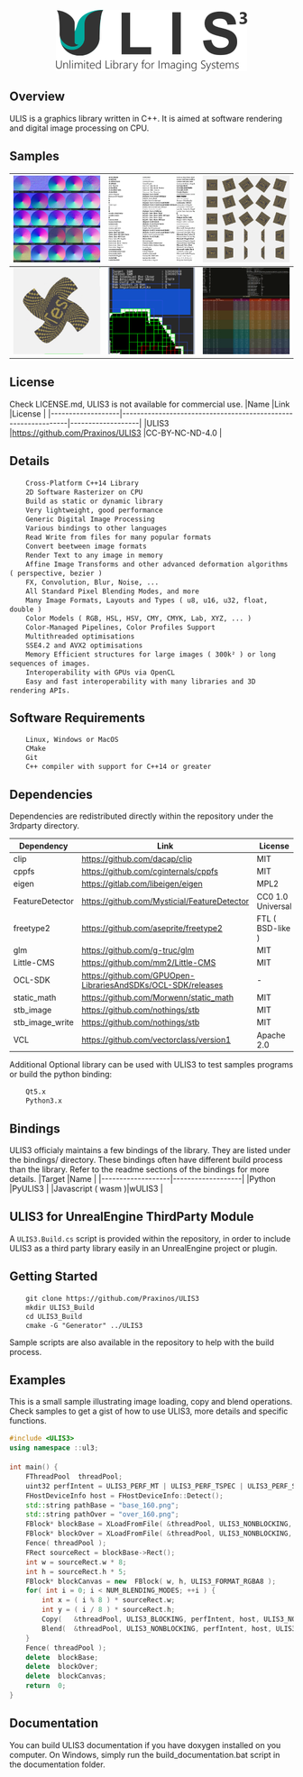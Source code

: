 <p align="center">
    <img src="samples/Splash.png">
</p>

## Overview
ULIS is a graphics library written in C++. It is aimed at software rendering and digital image processing on CPU.

## Samples
![](samples/BlendNormals.png) | ![](samples/RasterText.png) | ![](samples/Transforms.png)
---- | ---- | ----
![](samples/BezierDeform.png) | ![](samples/TiledBlock.png) | ![](samples/Benchmark.png)

## License
Check LICENSE.md, ULIS3 is not available for commercial use.
|Name               |Link                                                           |License            |
|-------------------|---------------------------------------------------------------|-------------------|
|ULIS3              |https://github.com/Praxinos/ULIS3                              |CC-BY-NC-ND-4.0    |

## Details

        Cross-Platform C++14 Library
        2D Software Rasterizer on CPU
        Build as static or dynamic library
        Very lightweight, good performance
        Generic Digital Image Processing
        Various bindings to other languages
        Read Write from files for many popular formats
        Convert beetween image formats
        Render Text to any image in memory
        Affine Image Transforms and other advanced deformation algorithms ( perspective, bezier )
        FX, Convolution, Blur, Noise, ...
        All Standard Pixel Blending Modes, and more
        Many Image Formats, Layouts and Types ( u8, u16, u32, float, double )
        Color Models ( RGB, HSL, HSV, CMY, CMYK, Lab, XYZ, ... )
        Color-Managed Pipelines, Color Profiles Support
        Multithreaded optimisations
        SSE4.2 and AVX2 optimisations
        Memory Efficient structures for large images ( 300k² ) or long sequences of images.
        Interoperability with GPUs via OpenCL
        Easy and fast interoperability with many libraries and 3D rendering APIs.

## Software Requirements

        Linux, Windows or MacOS
        CMake
        Git
        C++ compiler with support for C++14 or greater

## Dependencies
Dependencies are redistributed directly within the repository under the 3rdparty directory.

|Dependency         |Link                                                           |License            |
|-------------------|---------------------------------------------------------------|-------------------|
|clip               |https://github.com/dacap/clip                                  |MIT                |
|cppfs              |https://github.com/cginternals/cppfs                           |MIT                |
|eigen              |https://gitlab.com/libeigen/eigen                              |MPL2               |
|FeatureDetector    |https://github.com/Mysticial/FeatureDetector                   |CC0 1.0 Universal  |
|freetype2          |https://github.com/aseprite/freetype2                          |FTL ( BSD-like )   |
|glm                |https://github.com/g-truc/glm                                  |MIT                |
|Little-CMS         |https://github.com/mm2/Little-CMS                              |MIT                |
|OCL-SDK            |https://github.com/GPUOpen-LibrariesAndSDKs/OCL-SDK/releases   |-                  |
|static_math        |https://github.com/Morwenn/static_math                         |MIT                |
|stb_image          |https://github.com/nothings/stb                                |MIT                |
|stb_image_write    |https://github.com/nothings/stb                                |MIT                |
|VCL                |https://github.com/vectorclass/version1                        |Apache 2.0         |

Additional Optional library can be used with ULIS3 to test samples programs or build the python binding:

        Qt5.x
        Python3.x

## Bindings
ULIS3 officialy maintains a few bindings of the library. They are listed under the bindings/ directory. These bindings often have different build process than the library. Refer to the readme sections of the bindings for more details.
|Target             |Name               |
|-------------------|-------------------|
|Python             |PyULIS3            |
|Javascript ( wasm )|wULIS3             |

## ULIS3 for UnrealEngine ThirdParty Module
A `ULIS3.Build.cs` script is provided within the repository, in order to include ULIS3 as a third party library easily in an UnrealEngine project or plugin.  

## Getting Started

        git clone https://github.com/Praxinos/ULIS3
        mkdir ULIS3_Build
        cd ULIS3_Build
        cmake -G "Generator" ../ULIS3

Sample scripts are also available in the repository to help with the build process.

## Examples
This is a small sample illustrating image loading, copy and blend operations. Check samples to get a gist of how to use ULIS3, more details and specific functions.

```cpp
#include <ULIS3>
using namespace ::ul3;

int main() {
    FThreadPool  threadPool;
    uint32 perfIntent = ULIS3_PERF_MT | ULIS3_PERF_TSPEC | ULIS3_PERF_SSE42 | ULIS3_PERF_AVX2;
    FHostDeviceInfo host = FHostDeviceInfo::Detect();
    std::string pathBase = "base_160.png";
    std::string pathOver = "over_160.png";
    FBlock* blockBase = XLoadFromFile( &threadPool, ULIS3_NONBLOCKING, perfIntent, host, ULIS3_NOCB, pathBase, ULIS3_FORMAT_RGBA8 );
    FBlock* blockOver = XLoadFromFile( &threadPool, ULIS3_NONBLOCKING, perfIntent, host, ULIS3_NOCB, pathOver, ULIS3_FORMAT_RGBA8 );
    Fence( threadPool );
    FRect sourceRect = blockBase->Rect();
    int w = sourceRect.w * 8;
    int h = sourceRect.h * 5;
    FBlock* blockCanvas = new  FBlock( w, h, ULIS3_FORMAT_RGBA8 );
    for( int i = 0; i < NUM_BLENDING_MODES; ++i ) {
        int x = ( i % 8 ) * sourceRect.w;
        int y = ( i / 8 ) * sourceRect.h;
        Copy(   &threadPool, ULIS3_BLOCKING, perfIntent, host, ULIS3_NOCB, blockBase, blockCanvas, sourceRect, FVec2I( x, y ) );
        Blend(  &threadPool, ULIS3_NONBLOCKING, perfIntent, host, ULIS3_NOCB, blockOver, blockCanvas, sourceRect, FVec2F( x, y ), ULIS3_NOAA, static_cast< eBlendingMode >( i ), AM_NORMAL, 0.5f );
    }
    Fence( threadPool );
    delete  blockBase;
    delete  blockOver;
    delete  blockCanvas;
    return  0;
}
```

## Documentation
You can build ULIS3 documentation if you have doxygen installed on you computer. On Windows, simply run the build_documentation.bat script in the documentation folder.
